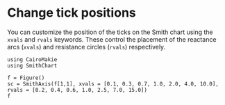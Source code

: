 # Change tick positions

You can customize the position of the ticks on the Smith chart using the `xvals` and `rvals` keywords. These control the placement of the reactance arcs (`xvals`) and resistance circles (`rvals`) respectively. 

```@example
using CairoMakie
using SmithChart

f = Figure()
sc = SmithAxis(f[1,1], xvals = [0.1, 0.3, 0.7, 1.0, 2.0, 4.0, 10.0], rvals = [0.2, 0.4, 0.6, 1.0, 2.5, 7.0, 15.0])
f
```
